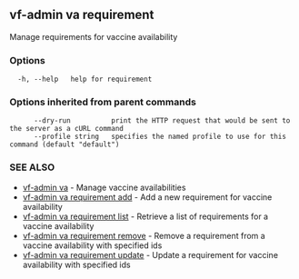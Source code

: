 ## vf-admin va requirement

Manage requirements for vaccine availability

### Options

```
  -h, --help   help for requirement
```

### Options inherited from parent commands

```
      --dry-run          print the HTTP request that would be sent to the server as a cURL command
      --profile string   specifies the named profile to use for this command (default "default")
```

### SEE ALSO

* [vf-admin va](vf-admin_va.md)	 - Manage vaccine availabilities
* [vf-admin va requirement add](vf-admin_va_requirement_add.md)	 - Add a new requirement for vaccine availability
* [vf-admin va requirement list](vf-admin_va_requirement_list.md)	 - Retrieve a list of requirements for a vaccine availability
* [vf-admin va requirement remove](vf-admin_va_requirement_remove.md)	 - Remove a requirement from a vaccine availability with specified ids
* [vf-admin va requirement update](vf-admin_va_requirement_update.md)	 - Update a requirement for vaccine availability with specified ids

